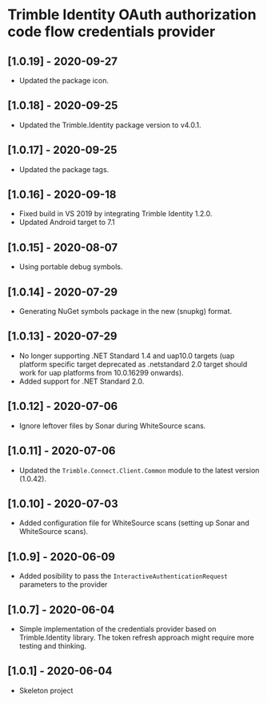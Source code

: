 # Trimble Identity OAuth authorization code flow credentials provider

## [1.0.19] - 2020-09-27
* Updated the package icon.

## [1.0.18] - 2020-09-25
* Updated the Trimble.Identity package version to v4.0.1.

## [1.0.17] - 2020-09-25
* Updated the package tags.

## [1.0.16] - 2020-09-18
* Fixed build in VS 2019 by integrating Trimble Identity 1.2.0.
* Updated Android target to 7.1

## [1.0.15] - 2020-08-07
* Using portable debug symbols.

## [1.0.14] - 2020-07-29
* Generating NuGet symbols package in the new (snupkg) format.

## [1.0.13] - 2020-07-29
* No longer supporting .NET Standard 1.4 and uap10.0 targets (uap platform specific target deprecated as .netstandard 2.0 target should work for uap platforms from 10.0.16299 onwards).
* Added support for .NET Standard 2.0.

## [1.0.12] - 2020-07-06

* Ignore leftover files by Sonar during WhiteSource scans.

## [1.0.11] - 2020-07-06

* Updated the `Trimble.Connect.Client.Common` module to the latest version (1.0.42).

## [1.0.10] - 2020-07-03

* Added configuration file for WhiteSource scans (setting up Sonar and WhiteSource scans).

## [1.0.9] - 2020-06-09

* Added posibility to pass the `InteractiveAuthenticationRequest` parameters to the provider

## [1.0.7] - 2020-06-04

* Simple implementation of the credentials provider based on Trimble.Identity library. The token refresh approach might require more testing and thinking.

## [1.0.1] - 2020-06-04

* Skeleton project
